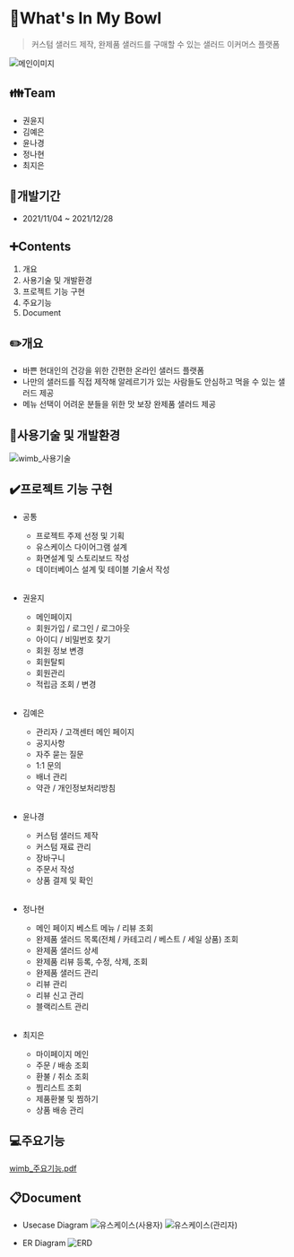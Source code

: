 # :tea:What's In My Bowl
> 커스텀 샐러드 제작, 완제품 샐러드를 구매할 수 있는 샐러드 이커머스 플랫폼



![메인이미지](https://user-images.githubusercontent.com/93471500/158436490-b2f31e9e-bd9c-427a-912e-66cbf21e95c2.png)



## :family:Team
+ 권윤지
+ 김예은
+ 윤나경
+ 정나현
+ 최지은


## :calendar:개발기간
+ 2021/11/04 ~ 2021/12/28

## :heavy_plus_sign:Contents
1. 개요
3. 사용기술 및 개발환경
4. 프로젝트 기능 구현
5. 주요기능
6. Document

## :pencil2:개요
- 바쁜 현대인의 건강을 위한 간편한 온라인 샐러드 플랫폼
- 나만의 샐러드를 직접 제작해 알레르기가 있는 사람들도 안심하고 먹을 수 있는 샐러드 제공
- 메뉴 선택이 어려운 분들을 위한 맛 보장 완제품 샐러드 제공

## :hammer:사용기술 및 개발환경
![wimb_사용기술](https://user-images.githubusercontent.com/93471500/158435997-8d102211-a881-4eea-9f45-e743ca9b7fde.png)

## :heavy_check_mark:프로젝트 기능 구현
+ 공통
  + 프로젝트 주제 선정 및 기획
  + 유스케이스 다이어그램 설계
  + 화면설계 및 스토리보드 작성
  + 데이터베이스 설계 및 테이블 기술서 작성
<br><br>

+ 권윤지
  + 메인페이지
  + 회원가입 / 로그인 / 로그아웃
  + 아이디 / 비밀번호 찾기
  + 회원 정보 변경
  + 회원탈퇴
  + 회원관리
  + 적립금 조회 / 변경
<br><br>


+ 김예은
  + 관리자 / 고객센터 메인 페이지
  + 공지사항
  + 자주 묻는 질문
  + 1:1 문의
  + 배너 관리
  + 약관 / 개인정보처리방침
<br><br>


+ 윤나경
  + 커스텀 샐러드 제작
  + 커스텀 재료 관리
  + 장바구니 
  + 주문서 작성
  + 상품 결제 및 확인
<br><br>


+ 정나현
  + 메인 페이지 베스트 메뉴 / 리뷰 조회
  + 완제품 샐러드 목록(전체 / 카테고리 / 베스트 / 세일 상품)  조회
  + 완제품 샐러드 상세
  + 완제품 리뷰 등록, 수정, 삭제, 조회
  + 완제품 샐러드 관리
  + 리뷰 관리
  + 리뷰 신고 관리 
  + 블랙리스트 관리
<br><br>


+ 최지은
  + 마이페이지 메인
  + 주문 / 배송 조회
  + 환불 / 취소 조회
  + 찜리스트 조회
  + 제품환불 및 찜하기
  + 상품 배송 관리

## :computer:주요기능
[wimb_주요기능.pdf](https://github.com/Yun-Nakyung/wimb-workspace/files/8255829/211229_wimb_.pdf)


## :clipboard:Document
+ Usecase Diagram
![유스케이스(사용자)](https://user-images.githubusercontent.com/93471500/158436523-b8602521-08b6-4fc2-bc51-2df8c2b45291.png)
![유스케이스(관리자)](https://user-images.githubusercontent.com/93471500/158436515-3ac4e2b4-72cd-461c-aed2-1c46cf2aaffb.png)


+ ER Diagram
![ERD](https://user-images.githubusercontent.com/93471500/158436927-28533b00-619b-4104-bbfe-ef2395e303d5.png)
